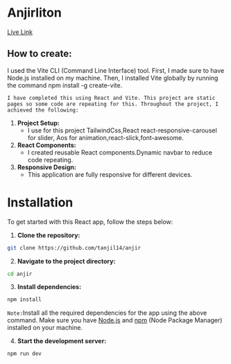 # Anjirliton
[Live Link](https://github.com/tanjil14/anjir)
## How to create:
 I used the Vite CLI (Command Line Interface) tool. First, I made sure to have Node.js installed on my machine. Then, I installed Vite globally by running the command npm install -g create-vite.

`I have completed this using React and Vite. This project are static pages so some code are repeating for this. Throughout the project, I achieved the following:`

 1. **Project Setup:**
    - I use for this project TailwindCss,React react-responsive-carousel for slider, Aos for animation,react-slick,font-awesome.
 2. **React Components:**
    -  I created reusable React components.Dynamic navbar to reduce code repeating.
 3. **Responsive Design:**
    -  This application are fully responsive for different devices.


# Installation

To get started with this React app, follow the steps below:

1. **Clone the repository:**
```bash
git clone https://github.com/tanjil14/anjir
```
2. **Navigate to the project directory:**
```bash
cd anjir
```
3. **Install dependencies:**
```bash
npm install
```
`Note:`Install all the required dependencies for the app using the above command. Make sure you have [Node.js](https://nodejs.org/) and [npm](https://www.npmjs.com/) (Node Package Manager) installed on your machine.

4. **Start the development server:**
```bash
npm run dev
```